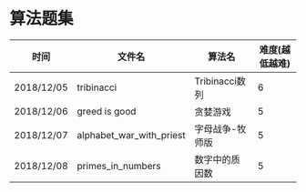 # 算法题集

| 时间 | 文件名 | 算法名 | 难度(越低越难) | 
| ---| ---|  ---| ---|
| 2018/12/05 | tribinacci | Tribinacci数列 | 6 | 
| 2018/12/06 | greed is good | 贪婪游戏 | 5 |
| 2018/12/07 | alphabet_war_with_priest | 字母战争-牧师版 | 5 |
| 2018/12/08 | primes_in_numbers | 数字中的质因数 | 5 |